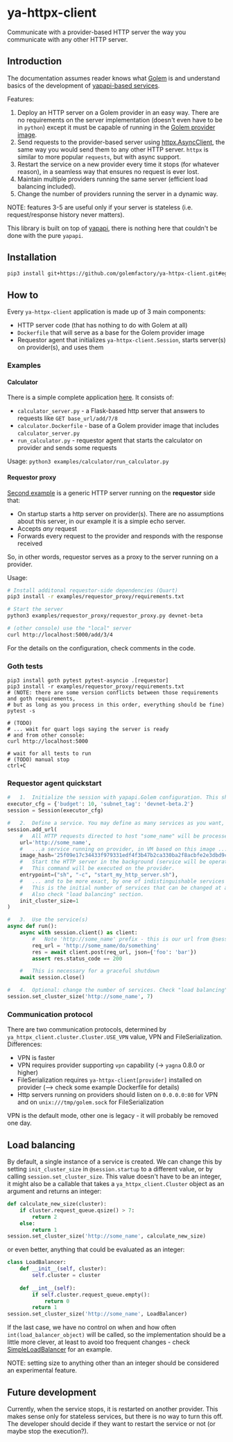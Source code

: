 # ya-httpx-client

Communicate with a provider-based HTTP server the way you communicate with any other HTTP server.

## Introduction

The documentation assumes reader knows what [Golem](https://www.golem.network/) is and understand basics of the 
development of [yapapi-based services](https://handbook.golem.network/requestor-tutorials/service-development).

Features:

1. Deploy an HTTP server on a Golem provider in an easy way. There are no requirements on the server implementation
   (doesn't even have to be in `python`) except it must be capable of running in the 
   [Golem provider image](https://handbook.golem.network/requestor-tutorials/convert-a-docker-image-into-a-golem-image).
2. Send requests to the provider-based server using [httpx.AsyncClient](https://www.python-httpx.org/async/), the same way
   you would send them to any other HTTP server. `httpx` is similar to more popular `requests`, but with async support.
3. Restart the service on a new provider every time it stops (for whatever reason), in a seamless way that ensures no request is ever lost.
4. Maintain multiple providers running the same server (efficient load balancing included).
5. Change the number of providers running the server in a dynamic way.

NOTE: features 3-5 are useful only if your server is stateless (i.e. request/response history never matters).

This library is built on top of [yapapi](https://github.com/golemfactory/yapapi), there is nothing here that couldn't be done with the pure `yapapi`.

## Installation

```bash
pip3 install git+https://github.com/golemfactory/ya-httpx-client.git#egg=ya-httpx-client[requestor]
```

## How to

Every `ya-httpx-client` application is made up of 3 main components:
* HTTP server code (that has nothing to do with Golem at all)
* `Dockerfile` that will serve as a base for the Golem provider image
* Requestor agent that initializes `ya-httpx-client.Session`, starts server(s) on provider(s), and uses them

### Examples

#### Calculator

There is a simple complete application [here](examples/calculator). It consists of:
* `calculator_server.py` - a Flask-based http server that answers to requests like `GET base_url/add/7/8`
* `calculator.Dockerfile` - base of a Golem provider image that includes `calculator_server.py`
* `run_calculator.py` - requestor agent that starts the calculator on provider and sends some requests

Usage: `python3 examples/calculator/run_calculator.py`

#### Requestor proxy

[Second example](examples/requestor_proxy) is a generic HTTP server running on the **requestor** side that:
* On startup starts a http server on provider(s). There are no assumptions about this server, in our example it is a simple echo server.
* Accepts *any* request
* Forwards every request to the provider and responds with the response received

So, in other words, requestor serves as a proxy to the server running on a provider.

Usage:

```bash
# Install additonal requestor-side dependencies (Quart)
pip3 install -r examples/requestor_proxy/requirements.txt

# Start the server
python3 examples/requestor_proxy/requestor_proxy.py devnet-beta

# (other console) use the "local" server
curl http://localhost:5000/add/3/4

```

For the details on the configuration, check comments in the code.

### Goth tests

```
pip3 install goth pytest pytest-asyncio .[requestor]
pip3 install -r examples/requestor_proxy/requirements.txt
# (NOTE: there are some version conflicts between those requirements and goth requirements,
# but as long as you process in this order, everything should be fine)
pytest -s

# (TODO)
# ... wait for quart logs saying the server is ready
# and from other console:
curl http://localhost:5000

# wait for all tests to run
# (TODO) manual stop
ctrl+C
```

### Requestor agent quickstart

```python
#   1.  Initialize the session with yapapi.Golem configuration. This should be done exactly once. 
executor_cfg = {'budget': 10, 'subnet_tag': 'devnet-beta.2'}
session = Session(executor_cfg)

#   2.  Define a service. You may define as many services as you want, provided they have different urls.
session.add_url(
    #   All HTTP requests directed to host "some_name" will be processed by ...
    url='http://some_name',
    #   ...a service running on provider, in VM based on this image ...
    image_hash='25f09e17c34433f979331edf4f3b47b2ca330ba2f8acbfe2e3dbd9c3',
    #   Start the HTTP server in the background (service will be operating only after this finished).
    #   This command will be executed on the provider.
    entrypoint=("sh", "-c", "start_my_http_server.sh"),
    #   ... and to be more exact, by one of indistinguishable services running on different providers.
    #   This is the initial number of services that can be changed at any time by session.set_cluster_size().
    #   Also check "load balancing" section.
    init_cluster_size=1
)

#   3.  Use the service(s)
async def run():
    async with session.client() as client:
        #   Note 'http://some_name' prefix - this is our url from @session.startup
        req_url = 'http://some_name/do/something'
        res = await client.post(req_url, json={'foo': 'bar'})
        assert res.status_code == 200

    #   This is necessary for a graceful shutdown
    await session.close()

#   4.  Optional: change the number of services. Check "load balancing" section for more details.
session.set_cluster_size('http://some_name', 7)
```

### Communication protocol

There are two communication protocols, determined by `ya_httpx_client.cluster.Cluster.USE_VPN` value, VPN and FileSerialization.
Differences:

* VPN is faster
* VPN requires provider supporting `vpn` capability (-> `yagna` 0.8.0 or higher)
* FileSerialization requires `ya-httpx-client[provider]` installed on provider (--> check some example Dockerfile for details)
* Http servers running on providers should listen on `0.0.0.0:80` for VPN and on `unix:///tmp/golem.sock` for FileSerialization

VPN is the default mode, other one is legacy - it will probably be removed one day.

## Load balancing

By default, a single instance of a service is created. We can change this by setting `init_cluster_size` in `@session.startup`
to a different value, or by calling `session.set_cluster_size`. This value doesn't have to be an integer, it might also be a
callable that takes a `ya_httpx_client.Cluster` object as an argument and returns an integer:

```python
def calculate_new_size(cluster):
    if cluster.request_queue.qsize() > 7:
        return 2
    else:
        return 1
session.set_cluster_size('http://some_name', calculate_new_size)
```

or even better, anything that could be evaluated as an integer:

```python
class LoadBalancer:
    def __init__(self, cluster):
        self.cluster = cluster
    
    def __int__(self):
        if self.cluster.request_queue.empty():
            return 0
        return 1
session.set_cluster_size('http://some_name', LoadBalancer)
```

If the last case, we have no control on when and how often `int(load_balancer_object)` will be called, so the implementation
should be a little more clever, at least to avoid too frequent changes - check [SimpleLoadBalancer](ya_httpx_client/provider_auto_balance.py)
for an example.

NOTE: setting size to anything other than an integer should be considered an experimental feature.

## Future development

Currently, when the service stops, it is restarted on another provider. This makes sense only for stateless services, but there is no way to turn this off.
The developer should decide if they want to restart the service or not (or maybe stop the execution?).
